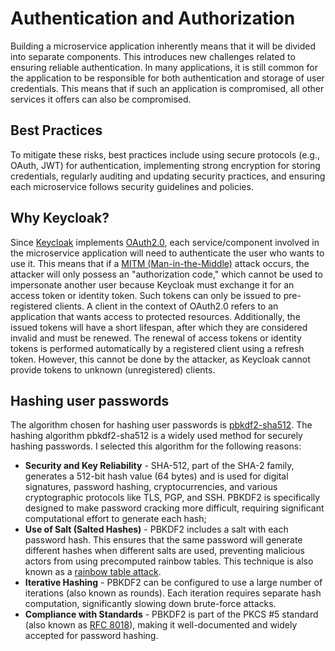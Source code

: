 # Authentication and Authorization

Building a microservice application inherently means that it will be divided into separate components.
This introduces new challenges related to ensuring reliable authentication. 
In many applications, it is still common for the application to be responsible for both authentication and storage of user credentials. 
This means that if such an application is compromised, all other services it offers can also be compromised.

## Best Practices

To mitigate these risks, best practices include using secure protocols (e.g., OAuth, JWT) for authentication, implementing strong encryption for storing credentials, regularly auditing and updating security practices, and ensuring each microservice follows security guidelines and policies.

## Why Keycloak?

Since [Keycloak](https://www.keycloak.org/) implements [OAuth2.0](https://oauth.net/2/), each service/component involved in the microservice application will need to authenticate the user who wants to use it. 
This means that if a [MITM (Man-in-the-Middle)](https://www.fortinet.com/resources/cyberglossary/man-in-the-middle-attack) attack occurs, the attacker will only possess an "authorization code," which cannot be used to impersonate another user because Keycloak must exchange it for an access token or identity token. 
Such tokens can only be issued to pre-registered clients. A client in the context of OAuth2.0 refers to an application that wants access to protected resources. 
Additionally, the issued tokens will have a short lifespan, after which they are considered invalid and must be renewed. The renewal of access tokens or identity tokens is performed automatically by a registered 
client using a refresh token. However, this cannot be done by the attacker, as Keycloak cannot provide tokens to unknown (unregistered) clients.

## Hashing user passwords

The algorithm chosen for hashing user passwords is [pbkdf2-sha512](https://www.ietf.org/rfc/rfc2898.txt). The hashing algorithm pbkdf2-sha512 is a widely used method for securely hashing passwords. 
I selected this algorithm for the following reasons:
  - **Security and Key Reliability** - SHA-512, part of the SHA-2 family, generates a 512-bit hash value (64 bytes) and is used for digital signatures, password hashing, cryptocurrencies, and various cryptographic protocols like TLS, PGP, and SSH. PBKDF2 is specifically designed to make password cracking more difficult, requiring significant computational effort to generate each hash;
  - **Use of Salt (Salted Hashes)** - PBKDF2 includes a salt with each password hash. This ensures that the same password will generate different hashes when different salts are used, preventing malicious actors from using precomputed rainbow tables. This technique is also known as a [rainbow table attack](https://medium.com/@jsquared7/password-cracking-what-is-a-rainbow-table-attack-and-how-to-prevent-it-7904000ffcff).
  - **Iterative Hashing** - PBKDF2 can be configured to use a large number of iterations (also known as rounds). Each iteration requires separate hash computation, significantly slowing down brute-force attacks. 
  - **Compliance with Standards** - PBKDF2 is part of the PKCS #5 standard (also known as [RFC 8018](https://www.rfc-editor.org/rfc/rfc8018)), making it well-documented and widely accepted for password hashing.
